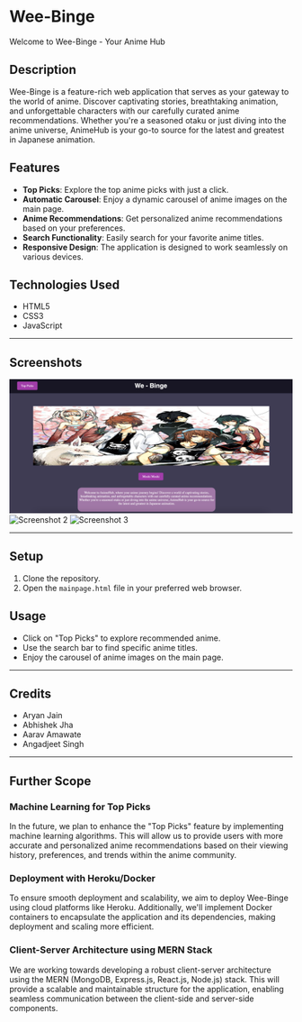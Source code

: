 # Wee-Binge

Welcome to Wee-Binge - Your Anime Hub

## Description

Wee-Binge is a feature-rich web application that serves as your gateway to the world of anime. Discover captivating stories, breathtaking animation, and unforgettable characters with our carefully curated anime recommendations. Whether you're a seasoned otaku or just diving into the anime universe, AnimeHub is your go-to source for the latest and greatest in Japanese animation.

## Features

- **Top Picks**: Explore the top anime picks with just a click.
- **Automatic Carousel**: Enjoy a dynamic carousel of anime images on the main page.
- **Anime Recommendations**: Get personalized anime recommendations based on your preferences.
- **Search Functionality**: Easily search for your favorite anime titles.
- **Responsive Design**: The application is designed to work seamlessly on various devices.

## Technologies Used

- HTML5
- CSS3
- JavaScript

---

## Screenshots

![Screenshot 1](Screenshot1.png)
![Screenshot 2](Screenshot2.png)
![Screenshot 3](Screenshot3.png)

---

## Setup

1. Clone the repository.
2. Open the `mainpage.html` file in your preferred web browser.

## Usage

- Click on "Top Picks" to explore recommended anime.
- Use the search bar to find specific anime titles.
- Enjoy the carousel of anime images on the main page.

---

## Credits

- Aryan Jain
- Abhishek Jha
- Aarav Amawate
- Angadjeet Singh

---

## Further Scope

### Machine Learning for Top Picks

In the future, we plan to enhance the "Top Picks" feature by implementing machine learning algorithms. This will allow us to provide users with more accurate and personalized anime recommendations based on their viewing history, preferences, and trends within the anime community.

### Deployment with Heroku/Docker

To ensure smooth deployment and scalability, we aim to deploy Wee-Binge using cloud platforms like Heroku. Additionally, we'll implement Docker containers to encapsulate the application and its dependencies, making deployment and scaling more efficient.

### Client-Server Architecture using MERN Stack

We are working towards developing a robust client-server architecture using the MERN (MongoDB, Express.js, React.js, Node.js) stack. This will provide a scalable and maintainable structure for the application, enabling seamless communication between the client-side and server-side components.
